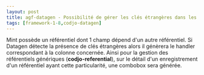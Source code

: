 ```yaml
---
layout: post
title: agf-datagen - Possibilité de gérer les clés étrangères dans les référentiels
tags: [framework-1-8,codjo-datagen]
---
```

Mint possède un référentiel dont 1 champ dépend d'un autre référentiel. Si Datagen détecte la présence de clés étrangères alors il génèrera le handler correspondant à la colonne concernée. Ainsi pour la gestion des référentiels génériques (**codjo-referential**), sur le détail d'un enregistrement d'un référentiel ayant cette particularité, une combobox sera générée.